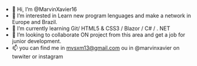 - 👋 Hi, I’m @MarvinXavier16
- 👀 I’m interested in Learn new program lenguages and make a network in Europe and Brazil. 
- 🌱 I’m currently learning Git/ HTML5 & CSS3 / Blazor / C# / . NET
- 💞️ I’m looking to collaborate ON project from this area and get a job for junior development. 
- 📫 you can find me in mvsxm13@gmail.com ou in @marvinxavier on twwiter or instagram

<!---
MarvinXavier16/MarvinXavier16 is a ✨ special ✨ repository because its `README.md` (this file) appears on your GitHub profile.
You can click the Preview link to take a look at your changes.
--->
